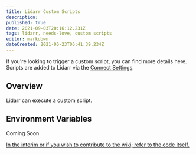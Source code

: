 ```yaml
---
title: Lidarr Custom Scripts
description: 
published: true
date: 2021-09-03T20:16:12.231Z
tags: lidarr, needs-love, custom scripts
editor: markdown
dateCreated: 2021-06-23T06:41:39.234Z
---
```


If you're looking to trigger a custom script, you can find more details here. Scripts are added to Lidarr via the [Connect Settings](/lidarr/settings#connections).

## Overview

Lidarr can execute a custom script.

## Environment Variables

Coming Soon

[In the interim or if you wish to contribute to the wiki; refer to the code itself.](https://github.com/Lidarr/Lidarr/blob/develop/src/NzbDrone.Core/Notifications/CustomScript/CustomScript.cs)

